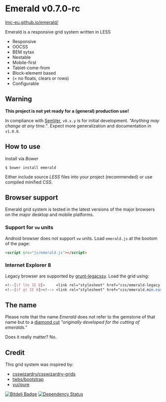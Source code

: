 # Emerald v0.7.0-rc

[lmc-eu.github.io/emerald/](http://lmc-eu.github.io/emerald/)

Emerald is a responsive grid system written in LESS

* Responsive
* OOCSS
* BEM sytax
* Nestable
* Mobile-first
* Tablet-come-from
* Block-element based
* (= no floats, clears or rows)
* Configurable

## Warning
**This project is not yet ready for a (general) production use!**

In compliance with [SemVer](http://semver.org/), `v0.x.y` is for initial development. *"Anything may change at any time."*.
Expect more generalization and documentation in `v1.0.0`.

## How to use
Install via *Bower*

`$ bower install emerald`

Either include source *LESS* files into your project (recommended) or use compiled minified *CSS*.

## Browser support

Emerald grid system is tested in the latest versions of the major browsers on the major desktop and mobile platforms.

### Support for `vw` units
Android browser does not support `vw` units. Load `emerald.js` at the
bootom of the page:

```html
<script src="js/emerald.js"></script>
```

### Internet Explorer 8
Legacy browser are supported by [grunt-legacssy](https://github.com/robinpokorny/grunt-legacssy). Load the grid using:

```css
<!--[if lte IE 8]>     <link rel="stylesheet" href="css/emerald-legacy.min.css"> <![endif]-->
<!--[if gt IE 8]><!--> <link rel="stylesheet" href="css/emerald.min.css"> <!--<![endif]-->
```

## The name
Please note that the name *Emerald* does not refer to the gemstone of that name but to a [diamond cut](http://www.lumeradiamonds.com/diamond-education/emerald-cut-diamond) *"originally developed for the cutting of emeralds."*

Does it really matter? No.

## Credit

This grid system was inspired by:

* [csswizardry/csswizardry-grids](http://github.com/csswizardry/csswizardry-grids)
* [twbs/bootstrap](http://github.com/twbs/bootstrap)
* [yui/pure](http://github.com/yui/pure)


[![Bitdeli Badge](https://d2weczhvl823v0.cloudfront.net/lmc-eu/emerald/trend.png)](https://bitdeli.com/free "Bitdeli Badge") [![Dependency Status](https://gemnasium.com/lmc-eu/emerald.png)](https://gemnasium.com/lmc-eu/emerald)

